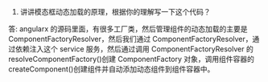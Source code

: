 1.  讲讲模态框动态加载的原理，根据你的理解写一下这个代码？

答: angularx 的源码里面，有很多工厂类，然后管理组件的动态加载的主要是 ComponentFactoryResolver，然后我们通过 ComponentFactoryResolver，通过依赖注入这个 service 服务，然后通过调用 ComponentFactoryResolver 的 resolveComponentFactory()创建 ComponentFactory 对象，调用组件容器的 createComponent()创建组件并自动添加动态组件到组件容器中。
